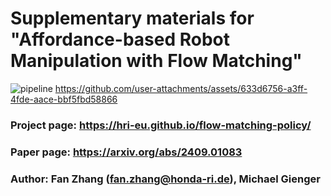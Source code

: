 # Supplementary materials for "Affordance-based Robot Manipulation with Flow Matching"
![pipeline](images/overall.png "overall")
https://github.com/user-attachments/assets/633d6756-a3ff-4fde-aace-bbf5fbd58866
### Project page: https://hri-eu.github.io/flow-matching-policy/
### Paper page: https://arxiv.org/abs/2409.01083
### Author: Fan Zhang (fan.zhang@honda-ri.de), Michael Gienger

